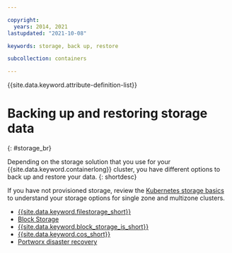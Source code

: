 ```yaml
---

copyright: 
  years: 2014, 2021
lastupdated: "2021-10-08"

keywords: storage, back up, restore

subcollection: containers

---
```


{{site.data.keyword.attribute-definition-list}}



# Backing up and restoring storage data
{: #storage_br}

Depending on the storage solution that you use for your {{site.data.keyword.containerlong}} cluster, you have different options to back up and restore your data. 
{: shortdesc}

If you have not provisioned storage, review the [Kubernetes storage basics](/docs/containers?topic=containers-storage_planning) to understand your storage options for single zone and multizone clusters.

* [{{site.data.keyword.filestorage_short}}](/docs/containers?topic=containers-file_storage)
* [Block Storage](/docs/containers?topic=containers-block_storage#block_backup_restore)
* [{{site.data.keyword.block_storage_is_short}}](/docs/containers?topic=containers-vpc-block#vpc-block-backup-restore)
* [{{site.data.keyword.cos_short}}](/docs/containers?topic=containers-object_storage#cos_backup_restore)
* [Portworx disaster recovery](/docs/containers?topic=containers-portworx#px-dr)



